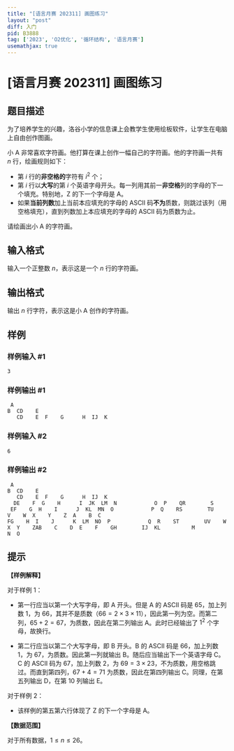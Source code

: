 ```yaml
---
title: "[语言月赛 202311] 画图练习"
layout: "post"
diff: 入门
pid: B3888
tag: ['2023', 'O2优化', '循环结构', '语言月赛']
usemathjax: true
---
```


# [语言月赛 202311] 画图练习
## 题目描述

为了培养学生的兴趣，洛谷小学的信息课上会教学生使用绘板软件，让学生在电脑上自由创作图画。

小 A 非常喜欢字符画。他打算在课上创作一幅自己的字符画。他的字符画一共有 $n$ 行，绘画规则如下：

- 第 $i$ 行的**非空格的**字符有 $i^2$ 个；
- 第 $i$ 行以**大写**的第 $i$ 个英语字母开头。每一列用其前一**非空格**列的字母的下一个填充。特别地，Z 的下一个字母是 A。
- 如果**当前列数**加上当前本应填充的字母的 ASCII 码**不为**质数，则跳过该列（用空格填充），直到列数加上本应填充的字母的 ASCII 码为质数为止。

请绘画出小 A 的字符画。
## 输入格式

输入一个正整数 $n$，表示这是一个 $n$ 行的字符画。
## 输出格式

输出 $n$ 行字符，表示这是小 A 创作的字符画。
## 样例

### 样例输入 #1
```
3
```
### 样例输出 #1
```
 A
B  CD    E
   CD    E  F    G      H  IJ  K
```
### 样例输入 #2
```
6
```
### 样例输出 #2
```
 A
B  CD    E
   CD    E  F    G      H  IJ  K
  DE    F  G    H      I  JK  LM  N            O  P    QR        S
 EF    G  H    I      J  KL  MN  O            P  Q    RS        TU    V    W  X    Y    Z  A    B  C
FG    H  I    J      K  LM  NO  P            Q  R    ST        UV    W    X  Y    ZAB    C    D  E    F    GH        IJ  KL          M          N  O
```
## 提示

**【样例解释】**

对于样例 $1$：

- 第一行应当以第一个大写字母，即 A 开头。但是 A 的 ASCII 码是 $65$，加上列数 $1$，为 $66$，其并不是质数（$66=2\times 3\times 11$），因此第一列为空。而第二列，$65+2=67$，为质数，因此在第二列输出 A。此时已经输出了 $1^2$ 个字母，故换行。

- 第二行应当以第二个大写字母，即 B 开头。B 的 ASCII 码是 $66$，加上列数 $1$，为 $67$，为质数。因此第一列就输出 B。随后应当输出下一个英语字母 C。C 的 ASCII 码为 $67$，加上列数 $2$，为 $69=3\times 23$，不为质数，用空格跳过。而直到第四列，$67+4=71$ 为质数，因此在第四列输出 C。同理，在第五列输出 D，在第 $10$ 列输出 E。

对于样例 $2$：

- 该样例的第五第六行体现了 Z 的下一个字母是 A。

**【数据范围】**

对于所有数据，$1\leq n\leq 26$。
